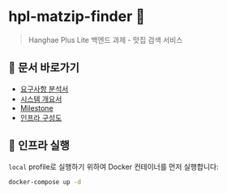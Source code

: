 # hpl-matzip-finder 🍜
> Hanghae Plus Lite 백엔드 과제 - 맛집 검색 서비스

## 📁 문서 바로가기

- [요구사항 분석서](./docs/requirements.md)
- [시스템 개요서](./docs/system-overview.md)
- [Milestone](./docs/milestone.md)
- [인프라 구성도](./docs/infra.md) 

## 🐳 인프라 실행

`local` profile로 실행하기 위하여 Docker 컨테이너를 먼저 실행합니다:

```bash
docker-compose up -d
